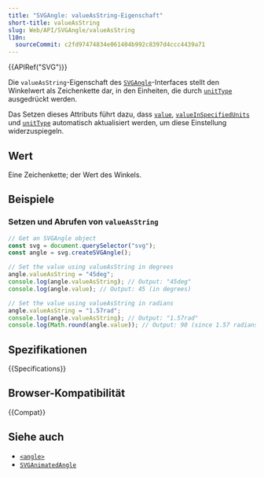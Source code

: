 ```yaml
---
title: "SVGAngle: valueAsString-Eigenschaft"
short-title: valueAsString
slug: Web/API/SVGAngle/valueAsString
l10n:
  sourceCommit: c2fd97474834e061404b992c8397d4ccc4439a71
---
```


{{APIRef("SVG")}}

Die `valueAsString`-Eigenschaft des [`SVGAngle`](/de/docs/Web/API/SVGAngle)-Interfaces stellt den Winkelwert als Zeichenkette dar, in den Einheiten, die durch [`unitType`](/de/docs/Web/API/SVGAngle/unitType) ausgedrückt werden.

Das Setzen dieses Attributs führt dazu, dass [`value`](/de/docs/Web/API/SVGAngle/value), [`valueInSpecifiedUnits`](/de/docs/Web/API/SVGAngle/valueInSpecifiedUnits) und [`unitType`](/de/docs/Web/API/SVGAngle/unitType) automatisch aktualisiert werden, um diese Einstellung widerzuspiegeln.

## Wert

Eine Zeichenkette; der Wert des Winkels.

## Beispiele

### Setzen und Abrufen von `valueAsString`

```js
// Get an SVGAngle object
const svg = document.querySelector("svg");
const angle = svg.createSVGAngle();

// Set the value using valueAsString in degrees
angle.valueAsString = "45deg";
console.log(angle.valueAsString); // Output: "45deg"
console.log(angle.value); // Output: 45 (in degrees)

// Set the value using valueAsString in radians
angle.valueAsString = "1.57rad";
console.log(angle.valueAsString); // Output: "1.57rad"
console.log(Math.round(angle.value)); // Output: 90 (since 1.57 radians is approximately 90 degrees)
```

## Spezifikationen

{{Specifications}}

## Browser-Kompatibilität

{{Compat}}

## Siehe auch

- [`<angle>`](/de/docs/Web/SVG/Guides/Content_type#angle)
- [`SVGAnimatedAngle`](/de/docs/Web/API/SVGAnimatedAngle)
